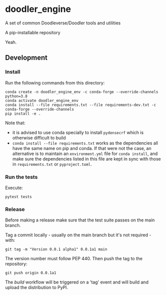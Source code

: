 # doodler_engine

A set of common Doodleverse/Doodler tools and utilities

A pip-installable repository

Yeah.


## Development

### Install

Run the following commands from this directory:

```
conda create -n doodler_engine_env -c conda-forge --override-channels python=3.8
conda activate doodler_engine_env
conda install --file requirements.txt --file requirements-dev.txt -c conda-forge --override-channels
pip install -e .
```

Note that:

- it is advised to use conda specially to install `pydensecrf` which is otherwise difficult to build
- `conda install --file requirements.txt` works as the dependencies all have the same name on pip and conda. If that were not the case, an alternative is to maintain an `environment.yml` file for `conda install`, and make sure the dependencies listed in this file are kept in sync with those in `requirements.txt` or `pyproject.toml`.

### Run the tests

Execute:

```
pytest tests
```

### Release

Before making a release make sure that the test suite passes on the main branch.

Tag a commit locally - usually on the main branch but it's not required - with:

```
git tag -m "Version 0.0.1 alpha1" 0.0.1a1 main
```

The version number must follow PEP 440. Then push the tag to the repository:

```
git push origin 0.0.1a1
```

The *build* workflow will be triggered on a 'tag' event and will build and upload the distribution to PyPI.
